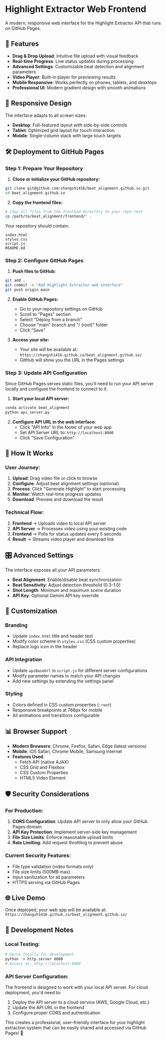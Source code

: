 # Highlight Extractor Web Frontend

A modern, responsive web interface for the Highlight Extractor API that runs on GitHub Pages.

## 🌟 Features

- **Drag & Drop Upload**: Intuitive file upload with visual feedback
- **Real-time Progress**: Live status updates during processing
- **Advanced Settings**: Customizable beat detection and alignment parameters
- **Video Player**: Built-in player for previewing results
- **Mobile Responsive**: Works perfectly on phones, tablets, and desktops
- **Professional UI**: Modern gradient design with smooth animations

## 📱 Responsive Design

The interface adapts to all screen sizes:
- **Desktop**: Full-featured layout with side-by-side controls
- **Tablet**: Optimized grid layout for touch interaction
- **Mobile**: Single-column stack with large touch targets

## 🛠 Deployment to GitHub Pages

### Step 1: Prepare Your Repository

1. **Clone or initialize your GitHub repository:**
```bash
git clone git@github.com:zhangsh1416/beat_alignment.github.io.git
cd beat_alignment.github.io
```

2. **Copy the frontend files:**
```bash
# Copy all files from the frontend directory to your repo root
cp /path/to/beat_alignment/frontend/* .
```

Your repository should contain:
```
index.html
styles.css
script.js
README.md
```

### Step 2: Configure GitHub Pages

1. **Push files to GitHub:**
```bash
git add .
git commit -m "Add Highlight Extractor web interface"
git push origin main
```

2. **Enable GitHub Pages:**
   - Go to your repository settings on GitHub
   - Scroll to "Pages" section
   - Select "Deploy from a branch"
   - Choose "main" branch and "/ (root)" folder
   - Click "Save"

3. **Access your site:**
   - Your site will be available at: `https://zhangsh1416.github.io/beat_alignment.github.io/`
   - GitHub will show you the URL in the Pages settings

### Step 3: Update API Configuration

Since GitHub Pages serves static files, you'll need to run your API server locally and configure the frontend to connect to it.

1. **Start your local API server:**
```bash
conda activate beat_alignment
python api_server.py
```

2. **Configure API URL in the web interface:**
   - Click "API Info" in the footer of your web app
   - Set API Server URL to: `http://localhost:8000`
   - Click "Save Configuration"

## 🚀 How It Works

### User Journey:
1. **Upload**: Drag video file or click to browse
2. **Configure**: Adjust beat alignment settings (optional)
3. **Process**: Click "Generate Highlight" to start processing
4. **Monitor**: Watch real-time progress updates
5. **Download**: Preview and download the result

### Technical Flow:
1. **Frontend** → Uploads video to local API server
2. **API Server** → Processes video using your existing code
3. **Frontend** → Polls for status updates every 5 seconds
4. **Result** → Streams video player and download link

## 🎛 Advanced Settings

The interface exposes all your API parameters:

- **Beat Alignment**: Enable/disable beat synchronization
- **Beat Sensitivity**: Adjust detection threshold (0.3-1.0)
- **Shot Length**: Minimum and maximum scene duration
- **API Key**: Optional Gemini API key override

## 🔧 Customization

### Branding
- Update `index.html` title and header text
- Modify color scheme in `styles.css` (CSS custom properties)
- Replace logo icon in the header

### API Integration
- Update `apiBaseUrl` in `script.js` for different server configurations
- Modify parameter names to match your API changes
- Add new settings by extending the settings panel

### Styling
- Colors defined in CSS custom properties (`:root`)
- Responsive breakpoints at 768px for mobile
- All animations and transitions configurable

## 📊 Browser Support

- **Modern Browsers**: Chrome, Firefox, Safari, Edge (latest versions)
- **Mobile**: iOS Safari, Chrome Mobile, Samsung Internet
- **Features Used**: 
  - Fetch API (native AJAX)
  - CSS Grid and Flexbox
  - CSS Custom Properties
  - HTML5 Video Element

## 🛡 Security Considerations

### For Production:
1. **CORS Configuration**: Update API server to only allow your GitHub Pages domain
2. **API Key Protection**: Implement server-side key management
3. **File Size Limits**: Enforce reasonable upload limits
4. **Rate Limiting**: Add request throttling to prevent abuse

### Current Security Features:
- File type validation (video formats only)
- File size limits (500MB max)
- Input sanitization for all parameters
- HTTPS serving via GitHub Pages

## 🌐 Live Demo

Once deployed, your web app will be available at:
`https://zhangsh1416.github.io/beat_alignment.github.io/`

## 📝 Development Notes

### Local Testing:
```bash
# Serve locally for development
python -m http.server 8080
# Access at: http://localhost:8080
```

### API Server Configuration:
The frontend is designed to work with your local API server. For cloud deployment, you'd need to:
1. Deploy the API server to a cloud service (AWS, Google Cloud, etc.)
2. Update the API URL in the frontend
3. Configure proper CORS and authentication

This creates a professional, user-friendly interface for your highlight extraction system that can be easily shared and accessed via GitHub Pages! 🎉